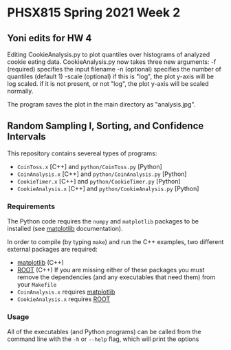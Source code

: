 # PHSX815 Spring 2021 Week 2

## Yoni edits for HW 4
Editing CookieAnalysis.py to plot quantiles over histograms of analyzed cookie eating data.
CookieAnalysis.py now takes three new arguments:
-f (required) specifies the input filename
-n (optional) specifies the number of quantiles (default 1)
-scale (optional) if this is "log", the plot y-axis will be log scaled. if it is not present, or not "log", the plot y-axis will be scaled normally.

The program saves the plot in the main directory as "analysis.jpg".


## Random Sampling I, Sorting, and Confidence Intervals

This repository contains severeal types of programs:

- `CoinToss.x` [C++] and `python/CoinToss.py` [Python]
- `CoinAnalysis.x` [C++] and `python/CoinAnalysis.py` [Python]
- `CookieTimer.x` [C++] and `python/CookieTimer.py` [Python]
- `CookieAnalysis.x` [C++] and `python/CookieAnalysis.py` [Python]

### Requirements

The Python code requires the `numpy` and `matplotlib` packages to be
installed (see [matplotlib](https://matplotlib.org/) documentation).

In order to compile (by typing `make`) and run the C++ examples, two
different external packages are required:
- [matplotlib](https://matplotlib-cpp.readthedocs.io/en/latest/
) (C++)
- [ROOT](https://root.cern/) (C++)
If you are missing either of these packages you must remove the
dependencies (and any executables that need them) from your `Makefile`
- `CoinAnalysis.x` requires [matplotlib](https://matplotlib-cpp.readthedocs.io/en/latest/
)
- `CookieAnalysis.x` requires [ROOT](https://root.cern/)

### Usage

All of the executables (and Python programs) can be called from the
command line with the `-h` or `--help` flag, which will print the options
